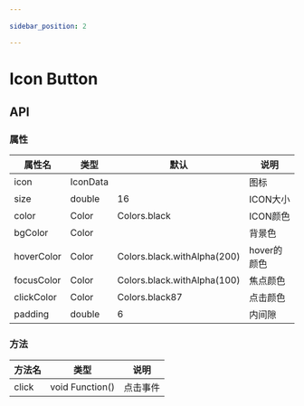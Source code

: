 ```yaml
---
 
sidebar_position: 2

---
```


# Icon Button

## API

### 属性

| 属性名 | 类型| 默认 | 说明|
| ------  | ---- | --- | --- |
| icon | IconData | | 图标 |
| size | double | 16 | ICON大小 |
| color | Color | Colors.black | ICON颜色 |
| bgColor | Color |  | 背景色 |
| hoverColor | Color | Colors.black.withAlpha(200) | hover的颜色 |
| focusColor | Color | Colors.black.withAlpha(100) | 焦点颜色 |
| clickColor | Color | Colors.black87 | 点击颜色 |
| padding | double | 6 | 内间隙 |

### 方法

| 方法名 | 类型 | 说明 |
| ------| --- | ---- |
| click | void Function() | 点击事件 |
